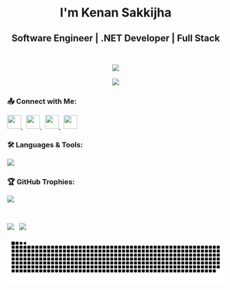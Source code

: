 <h1 align="center">I'm Kenan Sakkijha</h1>

<h2 align="center">Software Engineer | .NET Developer | Full Stack</h2>
<br>

  <p align="center">
    <a href="https://www.google.com.eg/search?q=ahmed+hemeda"> <!-- Google Me -->
      <img src="https://readme-typing-svg.herokuapp.com/?lines=Visit%20my%20LinkedIn%20Profile;I%20Post%20Insightful%20Content;Follow%20to%20get%20New%20Updates&font=Bold%20Code&center=true&color=30D050&pause=2000"> <!-- Text -->
    </a>
  </p>

  <p align="center">
      <img src="https://komarev.com/ghpvc/?username=a-hemeda&style=flat&color=4010B0" height="25"/> <!-- Profile Views -->
  </p>

<h3 align="left">📤 Connect with Me:</h3>
<p align="left">
  <a href="https://www.linkedin.com/in/kenan-sakkijha">
    <img src="https://raw.githubusercontent.com/rahuldkjain/github-profile-readme-generator/master/src/images/icons/Social/linked-in-alt.svg" height="32" width="32"/>
  </a>&nbsp;
  <a href="https://www.whatsapp.com/channel/0029Vb3QWNLG8l5OPthU963O">
    <img src="https://upload.wikimedia.org/wikipedia/commons/6/6b/WhatsApp.svg" height="32" width="32"/>
  </a>&nbsp;
  <a href="https://codeforces.com/profile/A-Hemeda">
    <img src="https://sta.codeforces.com/s/84849/images/icons/codeforces-telegram.png" height="32" width="32"/>
  </a>&nbsp;
  <a href="https://leetcode.com/u/A-Hemeda/">
    <img src="https://upload.wikimedia.org/wikipedia/commons/1/19/LeetCode_logo_black.png" height="32" width="32"/>
  </a>
</p>


<h3 align="left">🛠️ Languages & Tools:</h3>
  <p align="left">
    <img src="https://go-skill-icons.vercel.app/api/icons?i=cpp,cs,dotnet,postman,swagger,sqlserver,redis,git,html,css,js,docker"/>
  </p>

<h3 align="left">🏆 GitHub Trophies:</h3>
  <p align="left">
    <img src="https://github-profile-trophy.vercel.app/?username=a-hemeda&theme=onestar&row=1&column=7"/>
  </p>
  <br>

  <p align="left">
    <img src="https://github-readme-stats.vercel.app/api/top-langs?username=a-hemeda&layout=compact&langs_count=6&theme=highcontrast" height="120"/> &nbsp; <!-- Most Used Languages -->
    <img src="https://streak-stats.demolab.com/?user=a-hemeda&theme=highcontrast" height="120"/> <!-- GitHub Streak -->
  </p>

  <p align="left">
    <img src="https://raw.githubusercontent.com/platane/snk/output/github-contribution-grid-snake-dark.svg"> <!-- Snake -->
  </p>
